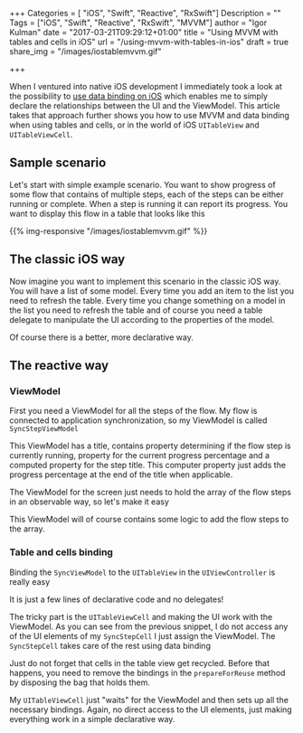 +++
Categories = [ "iOS", "Swift", "Reactive", "RxSwift"]
Description = ""
Tags = ["iOS", "Swift", "Reactive", "RxSwift", "MVVM"]
author = "Igor Kulman"
date = "2017-03-21T09:29:12+01:00"
title = "Using MVVM with tables and cells in iOS"
url = "/using-mvvm-with-tables-in-ios"
draft = true
share_img = "/images/iostablemvvm.gif"

+++

When I ventured into native iOS development I immediately took a look at the possibility to [use data binding on iOS](/using-data-binding-in-ios) which enables me to simply declare the relationships between the UI and the ViewModel. This article takes that approach further shows you how to use MVVM and data binding when using tables and cells, or in the world of iOS `UITableView` and `UITableViewCell`.

## Sample scenario

Let's start with simple example scenario. You want to show progress of some flow that contains of multiple steps, each of the steps can be either running or complete. When a step is running it can report its progress. You want to display this flow in a table that looks like this

{{% img-responsive "/images/iostablemvvm.gif" %}}

<!--more-->

## The classic iOS way

Now imagine you want to implement this scenario in the classic iOS way. You will have a list of some model. Every time you add an item to the list you need to refresh the table. Every time you change something on a model in the list you need to refresh the table and of course you need a table delegate to manipulate the UI according to the properties of the model. 

Of course there is a better, more declarative way.

## The reactive way

### ViewModel

First you need a ViewModel for all the steps of the flow. My flow is connected to application synchronization, so my ViewModel is called `SyncStepViewModel`

<div data-gist="a2c5b63f835e8bd01df89566a5627d6b" data-file="SyncStepViewModel.swift"></div>

This ViewModel has a title, contains property determining if the flow step is currently running, property for the current progress percentage and a computed property for the step title. This computer property just adds the progress percentage at the end of the title when applicable. 

The ViewModel for the screen just needs to hold the array of the flow steps in an observable way, so let's make it easy

<div data-gist="a2c5b63f835e8bd01df89566a5627d6b" data-file="SyncViewModel.swift"></div>

This ViewModel will of course contains some logic to add the flow steps to the array. 

### Table and cells binding

Binding the `SyncViewModel` to the `UITableView` in the `UIViewController` is really easy

<div data-gist="a2c5b63f835e8bd01df89566a5627d6b" data-file="SyncViewController.swift"></div>

It is just a few lines of declarative code and no delegates!

The tricky part is the `UITableViewCell` and making the UI work with the ViewModel. As you can see from the previous snippet, I do not access any of the UI elements of my `SyncStepCell` I just assign the ViewModel. The `SyncStepCell` takes care of the rest using data binding

<div data-gist="a2c5b63f835e8bd01df89566a5627d6b" data-file="SyncStepCell.swift"></div>

Just do not forget that cells in the table view get recycled. Before that happens, you need to remove the bindings in the `prepareForReuse` method by disposing the bag that holds them. 

My `UITableViewCell` just "waits" for the ViewModel and then sets up all the necessary bindings. Again, no direct access to the UI elements, just making everything work in a simple declarative way.